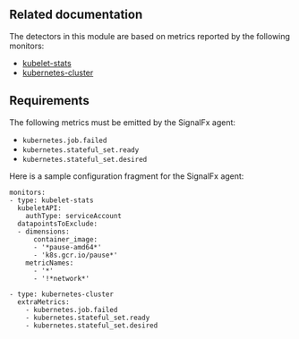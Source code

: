 ## Related documentation

The detectors in this module are based on metrics reported by the following monitors:
* [kubelet-stats](https://docs.signalfx.com/en/latest/integrations/agent/monitors/kubelet-stats.html)
* [kubernetes-cluster](https://docs.signalfx.com/en/latest/integrations/agent/monitors/kubernetes-cluster.html)

## Requirements

The following metrics must be emitted by the SignalFx agent:

- `kubernetes.job.failed`
- `kubernetes.stateful_set.ready`
- `kubernetes.stateful_set.desired`

Here is a sample configuration fragment for the SignalFx agent:

```
monitors:
- type: kubelet-stats
  kubeletAPI:
    authType: serviceAccount
  datapointsToExclude:
  - dimensions:
      container_image:
      - '*pause-amd64*'
      - 'k8s.gcr.io/pause*'
    metricNames:
      - '*'
      - '!*network*'

- type: kubernetes-cluster
  extraMetrics:
    - kubernetes.job.failed
    - kubernetes.stateful_set.ready
    - kubernetes.stateful_set.desired
```

